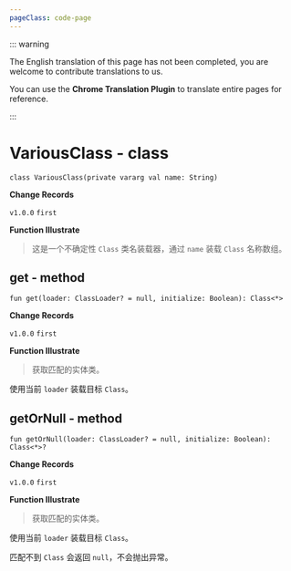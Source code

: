 ```yaml
---
pageClass: code-page
---
```


::: warning

The English translation of this page has not been completed, you are welcome to contribute translations to us.

You can use the **Chrome Translation Plugin** to translate entire pages for reference.

:::

# VariousClass <span class="symbol">- class</span>

```kotlin:no-line-numbers
class VariousClass(private vararg val name: String)
```

**Change Records**

`v1.0.0` `first`

**Function Illustrate**

> 这是一个不确定性 `Class` 类名装载器，通过 `name` 装载 `Class` 名称数组。

## get <span class="symbol">- method</span>

```kotlin:no-line-numbers
fun get(loader: ClassLoader? = null, initialize: Boolean): Class<*>
```

**Change Records**

`v1.0.0` `first`

**Function Illustrate**

> 获取匹配的实体类。

使用当前 `loader` 装载目标 `Class`。

## getOrNull <span class="symbol">- method</span>

```kotlin:no-line-numbers
fun getOrNull(loader: ClassLoader? = null, initialize: Boolean): Class<*>?
```

**Change Records**

`v1.0.0` `first`

**Function Illustrate**

> 获取匹配的实体类。

使用当前 `loader` 装载目标 `Class`。

匹配不到 `Class` 会返回 `null`，不会抛出异常。